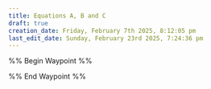 ```yaml
---
title: Equations A, B and C
draft: true
creation_date: Friday, February 7th 2025, 8:12:05 pm
last_edit_date: Sunday, February 23rd 2025, 7:24:36 pm
---
```


%% Begin Waypoint %%

%% End Waypoint %%
